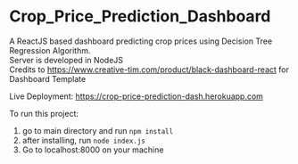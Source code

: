 # Crop_Price_Prediction_Dashboard
A ReactJS based dashboard predicting crop prices using Decision Tree Regression Algorithm.<br>
Server is developed in NodeJS <br>
Credits to https://www.creative-tim.com/product/black-dashboard-react for Dashboard Template <br>

Live Deployment: https://crop-price-prediction-dash.herokuapp.com

To run this project:
1. go to main directory and run ```npm install```
2. after installing, run ```node index.js```
3. Go to localhost:8000 on your machine
